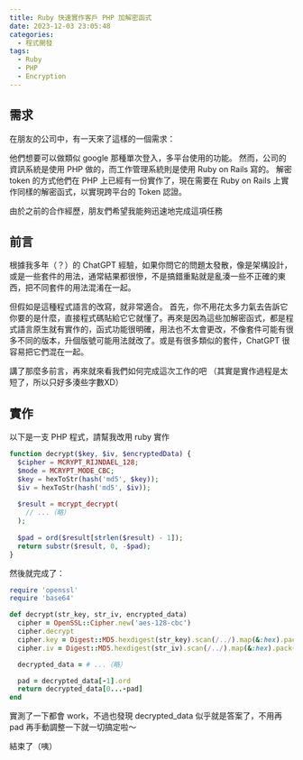 ```yaml
---
title: Ruby 快速實作客戶 PHP 加解密函式
date: 2023-12-03 23:05:48
categories:
  - 程式開發
tags:
  - Ruby
  - PHP
  - Encryption
---
```


## 需求

在朋友的公司中，有一天來了這樣的一個需求：

他們想要可以做類似 google 那種單次登入，多平台使用的功能。 然而，公司的資訊系統是使用 PHP 做的，而工作管理系統則是使用 Ruby on Rails 寫的。 解密 token 的方式他們在 PHP 上已經有一份實作了，現在需要在 Ruby on Rails 上實作同樣的解密函式，以實現跨平台的 Token 認證。

由於之前的合作經歷，朋友們希望我能夠迅速地完成這項任務

## 前言

根據我多年（？）的 ChatGPT 經驗，如果你問它的問題太發散，像是架構設計，或是一些套件的用法，通常結果都很慘，不是搞錯重點就是亂湊一些不正確的東西，把不同套件的用法混淆在一起。

但假如是這種程式語言的改寫，就非常適合。 首先，你不用花太多力氣去告訴它你要的是什麼，直接程式碼貼給它它就懂了。再來是因為這些加解密函式，都是程式語言原生就有實作的，函式功能很明確，用法也不太會更改，不像套件可能有很多不同的版本，升個版號可能用法就改了。或是有很多類似的套件，ChatGPT 很容易把它們混在一起。

講了那麼多前言，再來就來看我們如何完成這次工作的吧 （其實是實作過程是太短了，所以只好多湊些字數XD）

## 實作

以下是一支 PHP 程式，請幫我改用 ruby 實作

```php
function decrypt($key, $iv, $encryptedData) {
  $cipher = MCRYPT_RIJNDAEL_128;
  $mode = MCRYPT_MODE_CBC;
  $key = hexToStr(hash('md5', $key));
  $iv = hexToStr(hash('md5', $iv));
  
  $result = mcrypt_decrypt(
    // ...（略）
  );
  
  $pad = ord($result[strlen($result) - 1]);
  return substr($result, 0, -$pad);
}
```

然後就完成了：

```rb
require 'openssl'
require 'base64'

def decrypt(str_key, str_iv, encrypted_data)
  cipher = OpenSSL::Cipher.new('aes-128-cbc')
  cipher.decrypt
  cipher.key = Digest::MD5.hexdigest(str_key).scan(/../).map(&:hex).pack('c*')
  cipher.iv = Digest::MD5.hexdigest(str_iv).scan(/../).map(&:hex).pack('c*')

  decrypted_data = # ...（略）

  pad = decrypted_data[-1].ord
  return decrypted_data[0...-pad]
end
```

實測了一下都會 work，不過也發現 decrypted_data 似乎就是答案了，不用再 pad
再手動調整一下就一切搞定啦～

結束了（咦）
